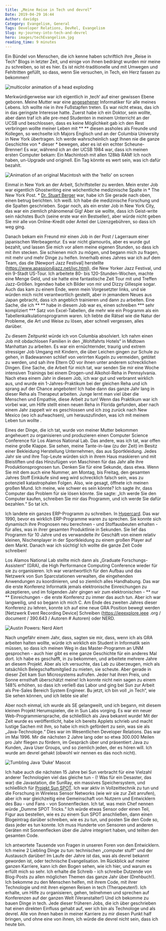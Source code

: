 ```yaml
---
title: „Meine Reise in Tech und devrel“
Date: 2019-04-29 16:44
Author: davidgs
Category: Evangelism, General
Tags: Developer Relations, DevRel, Evangelism
Slug: my-journey-into-tech-and-devrel
hero: images/techEvangelism.jpg
reading_time: 9 minutes
---
```


Ein Bündel von Menschen, die ich kenne haben schriftlich ihre „Reise in Tech“ Blogs in letzter Zeit, und einige von ihnen bedrängt wurden mir meine zu schreiben, so ist es hier. Es ist nicht-traditionelle und mit Umwegen und Fehltritten gefüllt, so dass, wenn Sie versuchen, in Tech, ein Herz fassen zu bekommen!

![multicolor animation of a head exploding](https://media.giphy.com/media/l0MYGeMQjSqhQ3UaI/giphy.gif)

Merkwürdigerweise war ich eigentlich in ‚tech‘ auf einer gewissen Ebene geboren. Meine Mutter war eine [angesehener](https://www.researchgate.net/scientific-contributions/34878680_Margaret_L_Simmons) Informatiker für alle meines Lebens. Ich wollte nie in ihre Fußstapfen treten. Es war nicht etwas, das ich in das geringste Interesse hatte. Zuerst habe ich ein Doktor, sein wollte, aber dann traf ich alle pre-med Studenten in meinem Unterricht an der UCSB und beschlossen, dass es keine Möglichkeit gab ich den Rest verbringen wollte meiner Leben mit ** ** diesen assholes als Freunde und Kollegen, so wechselte ich Majors Englisch und an der Columbia University in New York übertragen. Ich werde wahrscheinlich sagt Ihnen nie die ganze Geschichte von * dieser * bewegen, aber es ist ein echter Scheune-Brenner! Es war, während ich an der UCSB 1984 war, dass ich meinen ersten Computer bekam: Ein Machintosh mit allen 128kb RAM! Ich noch haben, un-Upgrade und originell. Ein Tag könnte es wert sein, was ich dafür bezahlt.

![Animation of an original Macintosh with the 'hello' on screen](https://media.giphy.com/media/GoYG4cCQ21z9K/giphy.gif)

Einmal in New York an der Arbeit, Schriftsteller zu werden. Mein erster Job war eigentlich Ghostwriting eine wöchentliche medizinische Spalte in * The New York Post. * [Dr. Stuart Berger](https://www.independent.co.uk/life-style/dr-stuart-m-berger-was-thin-rich-and-famous-his-business-diet-and-staying-younger-longer-he-died-1430928.html) war, habe ich Sie gerade nach oben, einen betrug berichten. Ich weiß. Ich habe die medizinische Forschung und die Spalten geschrieben. Sogar noch, als ein erster Job in New York City, das war ein ziemlich phänomenal Gig! Aber sie wollte, dass ich Geist-write sein nächstes Buch (seine erste war ein Bestseller), aber würde nicht geben Sie mir alle von Online-Kredit oder Anteil der Lizenzgebühren, so dass ich weg ging.

Danach bekam ein Freund mir einen Job in der Post / Lagerraum einer japanischen Werbeagentur. Es war nicht glamourös, aber es wurde gut bezahlt, und lassen Sie mich vor allem meine eigenen Stunden, so dass ich mit ihm stecken. Sie schienen mich zu mögen, und begann mich zu fragen, mit mehr und mehr Dinge zu helfen. Innerhalb eines Jahres war ich auf dem Team, das die [Newport Jazz Festival] herstellte (https://www.apassion4jazz.net/jvc.html), die New Yorker Jazz Festival, und ein 9-Stadt US-Tour. Ich arbeitete 80- bis 120-Stunden-Wochen, machte eine Menge Geld, und sie hatte eine fantastische Zeit Tour mit und Treffen Jazz-Größen. Irgendwo habe ich Bilder von mir und Dizzy Gillespie sogar. Auch das kam zu einem Ende, wenn mein Vorgesetzter links, und sie würden mich nicht verantwortlich gestellt, aber in jemandem Neues aus Japan gebracht, dass ich angeblich trainieren und dann zu arbeiten. Eine Sache, die ich ** ** habe in diesem Job war es, einen schreiben *** sehr kompliziert *** Satz von Excel-Tabellen, die mehr wie ein Programm als ein Tabellenkalkulationsprogramm waren. Ich liebte die Rätsel wie die Natur der Probleme, die Art und Weise zu lösen, aber schnell vergessen, alles darüber.

Zu diesem Zeitpunkt würde ich von Columbia absolviert. Ich nahm einen Job mit obdachlosen Familien in den „Wohlfahrts Hotels“ in Midtown Manhattan zu arbeiten. Es war ein ernüchternder, traurig und extrem stressiger Job Umgang mit Kindern, die über Leichen gingen zur Schule zu gehen, in Badewannen schlief von verirrten Kugeln zu vermeiden, getötet zu werden, und sah ihre Eltern OD vor ihnen unter anderem schrecklichen Dingen. Eine Sache, die Arbeit für mich tat, war senden Sie mir eine Woche intensiven Trainings bei einem Drogen-und Alkohol-Reha in Pennsylvania. Nach etwa einem Jahr in diesem Job, ich war gut und verbrannt wirklich aus, und wurde ein 1-Jahres-Praktikum bei der gleichen Reha und ich sprang auf der Chance angeboten! Ich habe dann das ganze Jahr lang in dieser Reha als Therapeut arbeiten. Junge lernt man viel über die Menschen und Empathie, diese Arbeit zu tun! Wenn das Praktikum war ich vorbei war, um Hilfe stellt einen neuen Reha in Florida gefunden, aber nach einem Jahr zappelt wir es geschlossen und ich zog zurück nach New Mexico (wo ich aufwachsen), um herauszufinden, was ich mit meinem Leben tun wollte .

Eines der Dinge, die ich tat, wurde von meiner Mutter bekommen angeheuert zu organisieren und produzieren einen Computer Science Conference für Los Alamos National Lab. Das andere, was ich tat, war offen meine große Klappe. Sie sehen, meine Tante-in-law (zu der Zeit) im Besitz einer Bekleidung Herstellung Unternehmen, das aus Sportkleidung. Jedes Jahr sie und ihre Top-Leute würden sich in ihrem Haus maskieren und mit Bleistiften und das Hinzufügen von Maschinen für das Jahr alle ihre Produktionsprognosen tun. Denken Sie für eine Sekunde, dass etwa. Wenn Sie mit dem auch eine Nummer, am Montag, bis Freitag, den gesamten Jahres Stoff Einkäufe sind weg wird schrecklich falsch sein, was zu potenziell katastrophalen Folgen. Also, wie gesagt, öffnete ich meinen großen Mund. Ich meine, wie schwer es sein könnte? Ich sagte ihr, dass Computer das Problem für sie lösen könnte. Sie sagte: „Ich werde Sie den Computer kaufen, schreiben Sie mir das Programm, und ich werde Sie dafür bezahlen.“ So tat ich.

Ich landete ein ganzes ERP-Programm zu schreiben. In [Hypercard](https://www.google.com/url?sa=t&rct=j&q=&esrc=s&source=web&cd=7&cad=rja&uact=8&ved=2ahUKEwjP1MOCjfbhAhWL11kKHSeADFAQFjAGegQIDhAY&url=https%3A%2F%2Fen.wikipedia.org%2Fwiki%2FHyperCard&usg=AOvVaw0bLdGCwp06Qe9Q8yv8VLHI). Das war 1990, bevor es wirklich ERP-Programme waren zu sprechen. Sie konnte sich dynamisch ihre Prognosen neu berechnen - und Stoffausbeuten erhalten - für alles, was in ihrer gesamten Produktlinie in Sekunden. Sie lief das Programm für 10 Jahre und es verwandelte ihr Geschäft von einem relativ kleinen, Nischenplayer in der Sportkleidung zu einem großen Player auf dem Markt. Danach war ich süchtig! Ich wollte die ganze Zeit Code schreiben!

Los Alamos National Lab stellte mich dann als „Graduate Forschungs-Assistent“ (GRA), die High Performance Computing Conference wieder für sie zu organisieren. Ich war verantwortlich für den Aufbau und das Netzwerk von Sun Sparcstationen verwalten, die eingehenden Anwendungen zu koordinieren, und so ziemlich alles Handhabung. Das war die erste Konferenz Informatik jemals elektronische Einreichungen zu akzeptieren, und im folgenden Jahr gingen wir zum elektronischen - ** nur ** Einreichungen - die erste Konferenz zu immer das auch tun. Aber ich war langweilig, und so begann ich mich C. Am Ende des zweiten Jahres dieser Konferenz zu lehren, konnte ich auf eine neue GRA Position bewegt werden [Netzwerk Event Recording Device] Schreiben (https://ieeexplore.ieee .org / document / 390.643 / Autoren # Autoren) oder NERD.

![Austin Powers: Nerd Alert](https://media.giphy.com/media/yODVOeMxWBwBO/giphy.gif)

Nach ungefähr einem Jahr, dass, sagten sie mir, dass, wenn ich als GRA arbeiten halten wollte, würde ich wirklich ein Student in Informatik sein müssen, so dass ich meinen Weg in das Master-Programm an UNM gesprochen - auch hier gibt es eine ganze Geschichte für ein anderes Mal dort. Ich habe es geschafft, in zu bekommen, und arbeitete mehrere Jahre an diesem Projekt. Aber als ich versuchte, das Lab zu überzeugen, mich als tatsächlich Belegschaftsmitglied zu mieten, sie scheute. Aber gerade in dieser Zeit kam Sun Microsystems aufrufen. Jeder hat ihren Preis, und Sonne ernsthaft überschätzt meine! Ich konnte nicht nein sagen zu einem 148% erhöhen, so dass ich verließ das Labor und ging bei Sun zur Arbeit als Pre-Sales Bereich System Engineer. Bu jetzt, ich bin voll „in Tech“, wie Sie sehen können, und ich liebte sie alle!

Aber noch einmal, ich wurde als SE gelangweilt, und ich begann, mit diesem kleinen Projekt Herumspielen, die in Sun Labs vorging. Es war ein neuer Web-Programmiersprache, die schließlich als Java bekannt wurde! Mit der Zeit wurde es veröffentlicht, habe ich bereits Applets schrieb und macht lustige Sachen mit ihm, so habe ich mich gefördert zu sein, was sie als „Java-Technologe.“ Dies war im Wesentlichen Developer Relations. Das war im Mai 1996. Mir die nächsten 2 Jahre lang oder so etwa 300.000 Meilen pro Jahr fliegen zu fördern, im Gespräch über und präsentiert Java zu Kunden, Java User Groups, und so ziemlich jeden, der es hören will. Ich wurde am devrel gehakt (obwohl wir nennen es das noch nicht).

![Tumbling Java 'Duke' Mascot](https://media.giphy.com/media/k1ivKz9Odrm92/giphy.gif)

Ich habe auch die nächsten 15 Jahre bei Sun verbracht für eine Vielzahl anderer Technologien viel das gleiche tun - (! Was für ein Desaster, das war) die Javastation, die SunRay, ein massives Speichersystem, und schließlich für [Projekt Sun SPOT](http://sunspotdev.org/). Ich war aktiv in Vollzeittechnik zu tun und die Forschung in Wireless Sensor Networks (wie wir sie zur Zeit anrufen), aber ich war gleichzeitig eine Gemeinschaft von Nutzern und Entwicklern des Bau - und Fans - von Sonnenflecken. Ich tat, was mein Chef nennen würde „Dumme SPOT Tricks.“ Ich würde etwas Sensor oder einen Teil, Figur aus bestellen, wie es zu einem Sun SPOT anschließen, dann einen Blogeintrag darüber schreiben, wie es zu tun, und posten Sie den Code so, dass jeder es tun konnte. Ich muss Hunderte von Sensoren und anderen Geräten mit Sonnenflecken über die Jahre integriert haben, und teilten den gesamten Code.

Ich antwortete Tausende von Fragen in unseren Foren von den Entwicklern. Ich meine 2 Liebling Dinge zu tun: technischen „computer stuff“ und der Austausch darüber! Im Laufe der Jahre ist das, was als devrel bekannt geworden ist, oder technische Evangelisation. Im Rückblick auf meiner ganzen Karriere, kann ich den Bogen sehen, wie ich hier, und warum es erfüllt mich so sehr. Ich erhalte die Schreib - ich schreibe Dutzende von Blog-Posts zu allen möglichen Themen das ganze Jahr über (Drehbuch!). Ich bekomme zu den Menschen helfen, mit ihrem Code, mit ihrer Technologie und mit ihren eigenen Reisen in tech (Therapeuten!). Ich erhalte, um Hilfe zu organisieren, gehen, teilnehmen und sprechen auf Konferenzen auf der ganzen Welt (Veranstalter!) Und ich bekomme zu bauen Dinge in tech. Jede dieser früheren Jobs, die ich über geschrieben hat einen direkten Einfluss gehabt auf, wer ich bin als Technologe und als devrel. Alle von ihnen haben in meiner Karriere zu mir diesen Punkt half bringen, und ohne eine von ihnen, ich würde die devrel nicht sein, dass ich heute bin.
